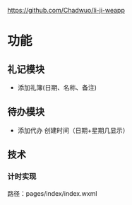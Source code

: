 https://github.com/Chadwuo/li-ji-weapp

# 功能
## 礼记模块
- 添加礼簿(日期、名称、备注)

## 待办模块
- 添加代办  创建时间（日期+星期几显示）

## 技术

### 计时实现
路径：pages/index/index.wxml

```
